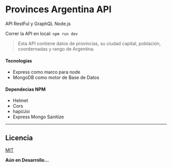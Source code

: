 # Provinces Argentina API

API RestFul y GraphQL Node.js

Correr la API en local: `npm run dev`

> Esta API contiene datos de provincias, su ciudad capital, población, coordernadas y rango de Argentina.

#### Tecnologias

- Express como marco para node
- MongoDB como motor de Base de Datos

#### Dependecias NPM

- Helmet
- Cors
- hapi/Joi
- Express Mongo Sanitize

---

<!-- _Sample request_

```
http://localhost:33528/api/v1/provinces/
```

```js
{
    "_id": 1,
    "city": "Buenos Aires",
    "rank": 1,
    "latitude": -31.4217247,
    "longitude": -64.1858136,
    "populations": "2000000",
    "province": "Buenos Aires"
},
{
    "_id": 2,
    "city": "Cordoba",
    "rank": 2,
    "latitude": -31.4217247,
    "longitude": -64.1858136,
    "populations": "2000000",
    "province": "Cordoba"
}
```

--- -->

## Licencia

[MIT](LICENSE)

**Aún en Desarrollo...**
